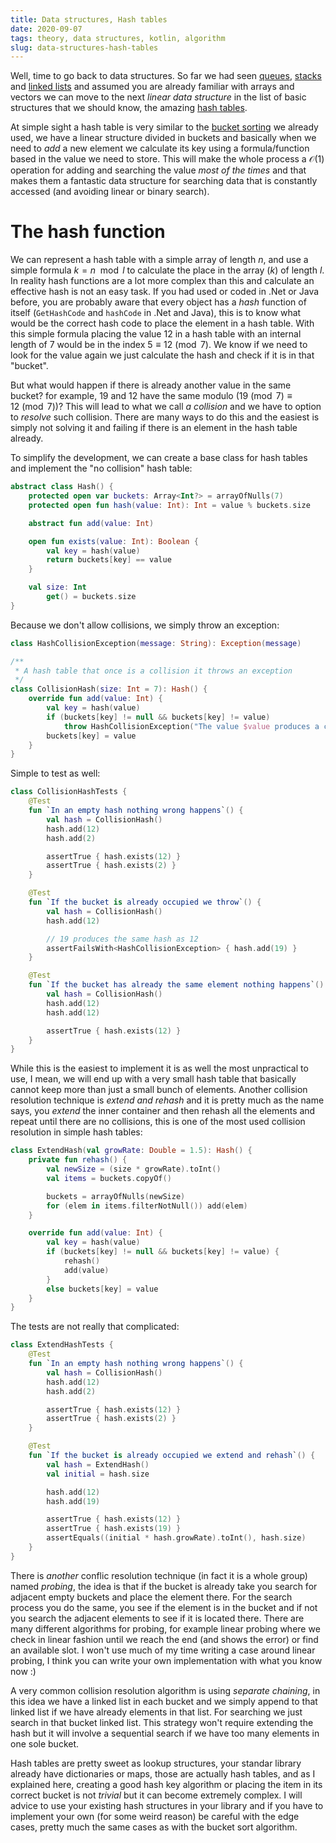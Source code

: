 ```yaml
---
title: Data structures, Hash tables
date: 2020-09-07
tags: theory, data structures, kotlin, algorithm
slug: data-structures-hash-tables
---
```


Well, time to go back to data structures. So far we had seen [queues]({filename}/2020-08-12-data-structures-simple-queue-in-python.md), [stacks]({filename}/2020-08-17-data-structures-simple-single-linked-lists.md) and [linked lists]({filename}/2020-08-14-data-structures-simple-single-linked-lists.md) and assumed you are already familiar with arrays and vectors we can move to the next _linear data structure_ in the list of basic structures that we should know, the amazing [hash tables](https://en.wikipedia.org/wiki/Hash_table).

At simple sight a hash table is very similar to the [bucket sorting](https://en.wikipedia.org/wiki/Hash_table) we already used, we have a linear structure divided in buckets and basically when we need to _add_ a new element we calculate its key using a formula/function based in the value we need to store. This will make the whole process a $\mathcal{O}(1)$ operation for adding and searching the value _most of the times_ and that makes them a fantastic data structure for searching data that is constantly accessed (and avoiding linear or binary search).

# The hash function

We can represent a hash table with a simple array of length $n$, and use a simple formula $k = n \mod l$ to calculate the place in the array ($k$) of length $l$. In reality hash functions are a lot more complex than this and calculate an effective hash is not an easy task. If you had used or coded in .Net or Java before, you are probably aware that every object has a _hash_ function of itself (`GetHashCode` and `hashCode` in .Net and Java), this is to know what would be the correct hash code to place the element in a hash table. With this simple formula placing the value $12$ in a hash table with an internal length of $7$ would be in the index $5 \equiv 12 \pmod 7$. We know if we need to look for the value again we just calculate the hash and check if it is in that "bucket".

But what would happen if there is already another value in the same bucket? for example, 19 and 12 have the same modulo ($19 \pmod 7 \equiv 12 \pmod 7$)? This will lead to what we call _a collision_ and we have to option to _resolve_ such collision. There are many ways to do this and the easiest is simply not solving it and failing if there is an element in the hash table already.

To simplify the development, we can create a base class for hash tables and implement the "no collision" hash table:

```kotlin
abstract class Hash() {
    protected open var buckets: Array<Int?> = arrayOfNulls(7)
    protected open fun hash(value: Int): Int = value % buckets.size

    abstract fun add(value: Int)

    open fun exists(value: Int): Boolean {
        val key = hash(value)
        return buckets[key] == value
    }

    val size: Int
        get() = buckets.size
}
```

Because we don't allow collisions, we simply throw an exception:

```kotlin
class HashCollisionException(message: String): Exception(message)

/**
 * A hash table that once is a collision it throws an exception
 */
class CollisionHash(size: Int = 7): Hash() {
    override fun add(value: Int) {
        val key = hash(value)
        if (buckets[key] != null && buckets[key] != value)
            throw HashCollisionException("The value $value produces a collision in the hash")
        buckets[key] = value
    }
}
```

Simple to test as well:

```kotlin
class CollisionHashTests {
    @Test
    fun `In an empty hash nothing wrong happens`() {
        val hash = CollisionHash()
        hash.add(12)
        hash.add(2)

        assertTrue { hash.exists(12) }
        assertTrue { hash.exists(2) }
    }

    @Test
    fun `If the bucket is already occupied we throw`() {
        val hash = CollisionHash()
        hash.add(12)

        // 19 produces the same hash as 12
        assertFailsWith<HashCollisionException> { hash.add(19) }
    }

    @Test
    fun `If the bucket has already the same element nothing happens`() {
        val hash = CollisionHash()
        hash.add(12)
        hash.add(12)

        assertTrue { hash.exists(12) }
    }
}
```

While this is the easiest to implement it is as well the most unpractical to use, I mean, we will end up with a very small hash table that basically cannot keep more than just a small bunch of elements. Another collision resolution technique is _extend and rehash_ and it is pretty much as the name says, you _extend_ the inner container and then rehash all the elements and repeat until there are no collisions, this is one of the most used collision resolution in simple hash tables:

```kotlin
class ExtendHash(val growRate: Double = 1.5): Hash() {
    private fun rehash() {
        val newSize = (size * growRate).toInt()
        val items = buckets.copyOf()

        buckets = arrayOfNulls(newSize)
        for (elem in items.filterNotNull()) add(elem)
    }

    override fun add(value: Int) {
        val key = hash(value)
        if (buckets[key] != null && buckets[key] != value) {
            rehash()
            add(value)
        }
        else buckets[key] = value
    }
}
```

The tests are not really that complicated:

```kotlin
class ExtendHashTests {
    @Test
    fun `In an empty hash nothing wrong happens`() {
        val hash = CollisionHash()
        hash.add(12)
        hash.add(2)

        assertTrue { hash.exists(12) }
        assertTrue { hash.exists(2) }
    }

    @Test
    fun `If the bucket is already occupied we extend and rehash`() {
        val hash = ExtendHash()
        val initial = hash.size

        hash.add(12)
        hash.add(19)

        assertTrue { hash.exists(12) }
        assertTrue { hash.exists(19) }
        assertEquals((initial * hash.growRate).toInt(), hash.size)
    }
}
```

There is _another_ conflic resolution technique (in fact it is a whole group) named _probing_, the idea is that if the bucket is already take you search for adjacent empty buckets and place the element there. For the search process you do the same, you see if the element is in the bucket and if not you search the adjacent elements to see if it is located there. There are many different algorithms for probing, for example linear probing where we check in linear fashion until we reach the end (and shows the error) or find an available slot. I won't use much of my time writing a case around linear probing, I think you can write your own implementation with what you know now :)

A very common collision resolution algorithm is using _separate chaining_, in this idea we have a linked list in each bucket and we simply append to that linked list if we have already elements in that list. For searching we just search in that bucket linked list. This strategy won't require extending the hash but it will involve a sequential search if we have too many elements in one sole bucket.

Hash tables are pretty sweet as lookup structures, your standar library already have dictionaries or maps, those are actually hash tables, and as I explained here, creating a good hash key algorithm or placing the item in its correct bucket is not _trivial_ but it can become extremely complex. I will advice to use your existing hash structures in your library and if you have to implement your own (for some weird reason) be careful with the edge cases, pretty much the same cases as with the bucket sort algorithm.
